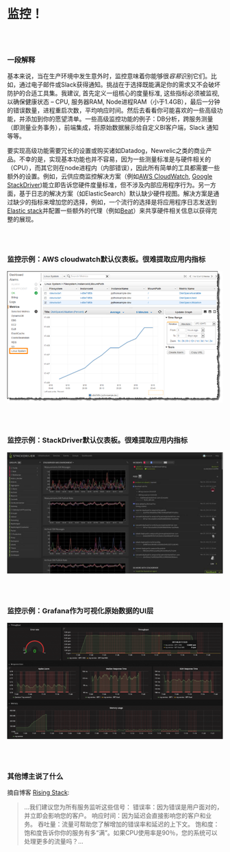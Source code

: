 
# 监控！

<br/><br/>

### 一段解释

基本来说，当在生产环境中发生意外时，监控意味着你能够很*容易*识别它们。比如，通过电子邮件或Slack获得通知。挑战在于选择既能满足你的需求又不会破坏防护的合适工具集。我建议, 首先定义一组核心的度量标准, 这些指标必须被监视, 以确保健康状态 – CPU, 服务器RAM, Node进程RAM（小于1.4GB），最后一分钟的错误数量，进程重启次数，平均响应时间。然后去看看你可能喜欢的一些高级功能，并添加到你的愿望清单。一些高级监控功能的例子：DB分析，跨服务测量（即测量业务事务），前端集成，将原始数据展示给自定义BI客户端，Slack 通知等等。

要实现高级功能需要冗长的设置或购买诸如Datadog，Newrelic之类的商业产品。不幸的是，实现基本功能也并不容易，因为一些测量标准是与硬件相关的（CPU），而其它则在node进程内（内部错误），因此所有简单的工具都需要一些额外的设置。例如，云供应商监控解决方案（例如[AWS CloudWatch](https://aws.amazon.com/cloudwatch/), [Google StackDriver](https://cloud.google.com/stackdriver/))能立即告诉您硬件度量标准，但不涉及内部应用程序行为。另一方面，基于日志的解决方案（如ElasticSearch）默认缺少硬件视图。解决方案是通过缺少的指标来增加您的选择，例如，一个流行的选择是将应用程序日志发送到[Elastic stack](https://www.elastic.co/products)并配置一些额外的代理（例如[Beat](https://www.elastic.co/products)）来共享硬件相关信息以获得完整的展现。

<br/><br/>

### 监控示例：AWS cloudwatch默认仪表板。很难提取应用内指标 

![AWS cloudwatch default dashboard. Hard to extract in-app metrics](/assets/images/monitoring1.png)

<br/><br/>

### 监控示例：StackDriver默认仪表板。很难提取应用内指标

![StackDriver default dashboard. Hard to extract in-app metrics](/assets/images/monitoring2.jpg)

<br/><br/>

### 监控示例：Grafana作为可视化原始数据的UI层


![Grafana as the UI layer that visualizes raw data](/assets/images/monitoring3.png)

<br/><br/>
### 其他博主说了什么
  摘自博客 [Rising Stack](http://mubaloo.com/best-practices-deploying-node-js-applications/):

> ...我们建议您为所有服务监听这些信号：
> 错误率：因为错误是用户面对的，并立即会影响您的客户。
> 响应时间：因为延迟会直接影响您的客户和业务。
> 吞吐量：流量可帮助您了解增加的错误率和延迟的上下文。
> 饱和度：饱和度告诉你你的服务有多“满”。如果CPU使用率是90％，您的系统可以处理更多的流量吗？...
